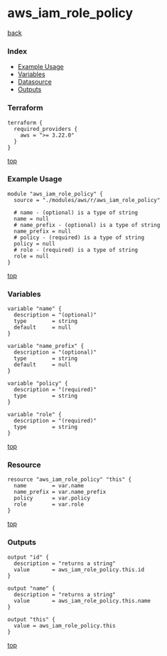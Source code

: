 # aws_iam_role_policy

[back](../aws.md)

### Index

- [Example Usage](#example-usage)
- [Variables](#variables)
- [Datasource](#datasource)
- [Outputs](#outputs)

### Terraform

```hcl
terraform {
  required_providers {
    aws = ">= 3.22.0"
  }
}
```

[top](#index)

### Example Usage

```hcl
module "aws_iam_role_policy" {
  source = "./modules/aws/r/aws_iam_role_policy"

  # name - (optional) is a type of string
  name = null
  # name_prefix - (optional) is a type of string
  name_prefix = null
  # policy - (required) is a type of string
  policy = null
  # role - (required) is a type of string
  role = null
}
```

[top](#index)

### Variables

```hcl
variable "name" {
  description = "(optional)"
  type        = string
  default     = null
}

variable "name_prefix" {
  description = "(optional)"
  type        = string
  default     = null
}

variable "policy" {
  description = "(required)"
  type        = string
}

variable "role" {
  description = "(required)"
  type        = string
}
```

[top](#index)

### Resource

```hcl
resource "aws_iam_role_policy" "this" {
  name        = var.name
  name_prefix = var.name_prefix
  policy      = var.policy
  role        = var.role
}
```

[top](#index)

### Outputs

```hcl
output "id" {
  description = "returns a string"
  value       = aws_iam_role_policy.this.id
}

output "name" {
  description = "returns a string"
  value       = aws_iam_role_policy.this.name
}

output "this" {
  value = aws_iam_role_policy.this
}
```

[top](#index)